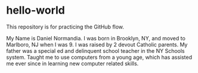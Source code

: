 # hello-world
This repository is for practicing the GitHub flow.

My Name is Daniel Normandia. I was born in Brooklyn, NY, and moved to Marlboro, NJ when I was 9. I was raised by 2 devout Catholic parents. My father was a special ed and delinquent school teacher in the NY Schools system. Taught me to use computers from a young age, which has assisted me ever since in learning new computer related skills. 
